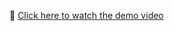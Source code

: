 🎥 [Click here to watch the demo video](https://drive.google.com/file/d/1JYC_CKXJQfWeFi0AG2cSg08M8ewpWD0W/view?usp=drive_link)
